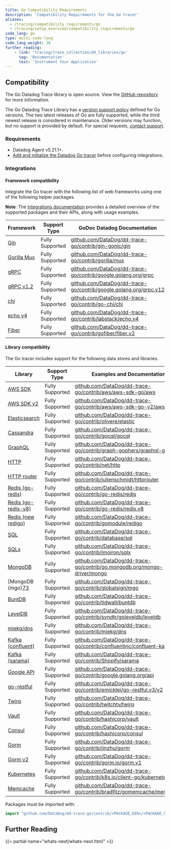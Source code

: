 ```yaml
---
title: Go Compatibility Requirements
description: 'Compatibility Requirements for the Go tracer'
aliases:
  - /tracing/compatibility_requirements/go
  - /tracing/setup_overview/compatibility_requirements/go
code_lang: go
type: multi-code-lang
code_lang_weight: 30
further_reading:
    - link: 'tracing/trace_collection/dd_libraries/go'
      tag: 'Documentation'
      text: 'Instrument Your Application'
---
```


## Compatibility

The Go Datadog Trace library is open source. View the [GitHub repository][1] for more information.

The Go Datadog Trace Library has a [version support policy][2] defined for Go versions. The two latest releases of Go are fully supported, while the third newest release is considered in maintenance. Older versions may function, but no support is provided by default. For special requests, [contact support][4]. 

### Requirements

- Datadog Agent v5.21.1+.
- [Add and initialize the Datadog Go tracer][77] before configuring integrations.

### Integrations

#### Framework compatibility

Integrate the Go tracer with the following list of web frameworks using one of the following helper packages.

**Note**: The [integrations documentation][5] provides a detailed overview of the supported packages and their APIs, along with usage examples.

| Framework         | Support Type    | GoDoc Datadog Documentation                                              |
|-------------------|-----------------|--------------------------------------------------------------------------|
| [Gin][6]          | Fully Supported | [github.com/DataDog/dd-trace-go/contrib/gin-gonic/gin][7]               |
| [Gorilla Mux][8] | Fully Supported | [github.com/DataDog/dd-trace-go/contrib/gorilla/mux][9]                |
| [gRPC][10]        | Fully Supported | [github.com/DataDog/dd-trace-go/contrib/google.golang.org/grpc][11]     |
| [gRPC v1.2][10]   | Fully Supported | [github.com/DataDog/dd-trace-go/contrib/google.golang.org/grpc.v12][12] |
| [chi][13]         | Fully Supported | [github.com/DataDog/dd-trace-go/contrib/go-chi/chi][14] |
| [echo v4][15]     | Fully Supported | [github.com/DataDog/dd-trace-go/contrib/labstack/echo.v4][16]           |
| [Fiber][18]     | Fully Supported | [github.com/DataDog/dd-trace-go/contrib/gofiber/fiber.v2][19]              |

#### Library compatibility

The Go tracer includes support for the following data stores and libraries.

| Library                 | Support Type    | Examples and Documentation                                                      |
|-------------------------|-----------------|---------------------------------------------------------------------------------|
| [AWS SDK][20]           | Fully Supported | [github.com/DataDog/dd-trace-go/contrib/aws/aws-sdk-go/aws][21]                |
| [AWS SDK v2][75]        | Fully Supported | [github.com/DataDog/dd-trace-go/contrib/aws/aws-sdk-go-v2/aws][76]                |
| [Elasticsearch][22]     | Fully Supported | [github.com/DataDog/dd-trace-go/contrib/olivere/elastic][23]                   |
| [Cassandra][24]         | Fully Supported | [github.com/DataDog/dd-trace-go/contrib/gocql/gocql][25]                       |
| [GraphQL][26]           | Fully Supported | [github.com/DataDog/dd-trace-go/contrib/graph-gophers/graphql-go][27]          |
| [HTTP][28]              | Fully Supported | [github.com/DataDog/dd-trace-go/contrib/net/http][29]                          |
| [HTTP router][30]       | Fully Supported | [github.com/DataDog/dd-trace-go/contrib/julienschmidt/httprouter][31]          |
| [Redis (go-redis)][32]  | Fully Supported | [github.com/DataDog/dd-trace-go/contrib/go-redis/redis][33]                    |
| [Redis (go-redis-v8)][34]| Fully Supported | [github.com/DataDog/dd-trace-go/contrib/go-redis/redis.v8][35]                |
| [Redis (new redigo)][38]| Fully Supported | [github.com/DataDog/dd-trace-go/contrib/gomodule/redigo][39]                   |
| [SQL][40]               | Fully Supported | [github.com/DataDog/dd-trace-go/contrib/database/sql][41]                      |
| [SQLx][42]              | Fully Supported | [github.com/DataDog/dd-trace-go/contrib/jmoiron/sqlx][43]                      |
| [MongoDB][44]           | Fully Supported | [github.com/DataDog/dd-trace-go/contrib/go.mongodb.org/mongo-driver/mongo][45] |
| [MongoDB (mgo)[73]      | Fully Supported | [github.com/DataDog/dd-trace-go/contrib/globalsign/mgo][46]                    |
| [BuntDB][47]            | Fully Supported | [github.com/DataDog/dd-trace-go/contrib/tidwall/buntdb][48]                    |
| [LevelDB][49]           | Fully Supported | [github.com/DataDog/dd-trace-go/contrib/syndtr/goleveldb/leveldb][50]          |
| [miekg/dns][51]         | Fully Supported | [github.com/DataDog/dd-trace-go/contrib/miekg/dns][52]                         |
| [Kafka (confluent)][53] | Fully Supported | [github.com/DataDog/dd-trace-go/contrib/confluentinc/confluent-kafka-go][54]   |
| [Kafka (sarama)][55]    | Fully Supported | [github.com/DataDog/dd-trace-go/contrib/Shopify/sarama][56]                    |
| [Google API][57]        | Fully Supported | [github.com/DataDog/dd-trace-go/contrib/google.golang.org/api][58]             |
| [go-restful][59]        | Fully Supported | [github.com/DataDog/dd-trace-go/contrib/emicklei/go-restful.v3/v2][60]               |
| [Twirp][61]             | Fully Supported | [github.com/DataDog/dd-trace-go/contrib/twitchtv/twirp][62]                    |
| [Vault][63]             | Fully Supported | [github.com/DataDog/dd-trace-go/contrib/hashicorp/vault][64]                   |
| [Consul][65]            | Fully Supported | [github.com/DataDog/dd-trace-go/contrib/hashicorp/consul][66]                  |
| [Gorm][67]              | Fully Supported | [github.com/DataDog/dd-trace-go/contrib/jinzhu/gorm][68]                       |
| [Gorm v2][69]           | Fully Supported | [github.com/DataDog/dd-trace-go/contrib/gorm.io/gorm.v1][70]                   |
| [Kubernetes][71]        | Fully Supported | [github.com/DataDog/dd-trace-go/contrib/k8s.io/client-go/kubernetes][72]       |
| [Memcache][73]          | Fully Supported | [github.com/DataDog/dd-trace-go/contrib/bradfitz/gomemcache/memcache][74]      |


Packages must be imported with:

```go
import "github.com/DataDog/dd-trace-go/contrib/<PACKAGE_DIR>/<PACKAGE_NAME>"
```

## Further Reading

{{< partial name="whats-next/whats-next.html" >}}

[1]: https://github.com/DataDog/dd-trace-go
[2]: https://github.com/DataDog/dd-trace-go?tab=readme-ov-file#go-support-policy
[4]: https://www.datadoghq.com/support/
[5]: https://pkg.go.dev/github.com/DataDog/dd-trace-go/contrib
[6]: https://gin-gonic.com
[7]: https://pkg.go.dev/github.com/DataDog/dd-trace-go/contrib/gin-gonic/gin
[8]: http://www.gorillatoolkit.org/pkg/mux
[9]: https://pkg.go.dev/github.com/DataDog/dd-trace-go/contrib/gorilla/mux
[10]: https://github.com/grpc/grpc-go
[11]: https://pkg.go.dev/github.com/DataDog/dd-trace-go/contrib/google.golang.org/grpc
[12]: https://pkg.go.dev/github.com/DataDog/dd-trace-go/contrib/google.golang.org/grpc.v12
[13]: https://github.com/go-chi/chi
[14]: https://pkg.go.dev/github.com/DataDog/dd-trace-go/contrib/go-chi/chi
[15]: https://github.com/labstack/echo
[16]: https://pkg.go.dev/github.com/DataDog/dd-trace-go/contrib/labstack/echo.v4
[18]: https://github.com/gofiber/fiber
[19]: https://pkg.go.dev/github.com/DataDog/dd-trace-go/contrib/gofiber/fiber.v2
[20]: https://aws.amazon.com/sdk-for-go
[21]: https://pkg.go.dev/github.com/DataDog/dd-trace-go/contrib/aws/aws-sdk-go/aws
[22]: https://github.com/olivere/elastic
[23]: https://pkg.go.dev/github.com/DataDog/dd-trace-go/contrib/olivere/elastic
[24]: https://github.com/gocql/gocql
[25]: https://pkg.go.dev/github.com/DataDog/dd-trace-go/contrib/gocql/gocql
[26]: https://github.com/graph-gophers/graphql-go
[27]: https://pkg.go.dev/github.com/DataDog/dd-trace-go/contrib/graph-gophers/graphql-go
[28]: https://golang.org/pkg/net/http
[29]: https://pkg.go.dev/github.com/DataDog/dd-trace-go/contrib/net/http
[30]: https://github.com/julienschmidt/httprouter
[31]: https://pkg.go.dev/github.com/DataDog/dd-trace-go/contrib/julienschmidt/httprouter
[32]: https://github.com/go-redis/redis
[33]: https://pkg.go.dev/github.com/DataDog/dd-trace-go/contrib/go-redis/redis
[34]: https://github.com/go-redis/redis/v8
[35]: https://pkg.go.dev/github.com/DataDog/dd-trace-go/contrib/go-redis/redis.v8
[36]: https://github.com/garyburd/redigo
[38]: https://github.com/gomodule/redigo
[39]: https://pkg.go.dev/github.com/DataDog/dd-trace-go/contrib/gomodule/redigo
[40]: https://golang.org/pkg/database/sql
[41]: https://pkg.go.dev/github.com/DataDog/dd-trace-go/contrib/database/sql
[42]: https://github.com/jmoiron/sqlx
[43]: https://pkg.go.dev/github.com/DataDog/dd-trace-go/contrib/jmoiron/sqlx
[44]: https://github.com/mongodb/mongo-go-driver
[45]: https://pkg.go.dev/github.com/DataDog/dd-trace-go/contrib/go.mongodb.org/mongo-driver/mongo
[46]: https://pkg.go.dev/github.com/DataDog/dd-trace-go/contrib/globalsign/mgo
[47]: https://github.com/tidwall/buntdb
[48]: https://pkg.go.dev/github.com/DataDog/dd-trace-go/contrib/tidwall/buntdb
[49]: https://github.com/syndtr/goleveldb
[50]: https://pkg.go.dev/github.com/DataDog/dd-trace-go/contrib/syndtr/goleveldb/leveldb
[51]: https://github.com/miekg/dns
[52]: https://pkg.go.dev/github.com/DataDog/dd-trace-go/contrib/miekg/dns
[53]: https://github.com/confluentinc/confluent-kafka-go
[54]: https://pkg.go.dev/github.com/DataDog/dd-trace-go/contrib/confluentinc/confluent-kafka-go
[55]: https://github.com/Shopify/sarama
[56]: https://pkg.go.dev/github.com/DataDog/dd-trace-go/contrib/Shopify/sarama
[57]: https://github.com/googleapis/google-api-go-client
[58]: https://pkg.go.dev/github.com/DataDog/dd-trace-go/contrib/google.golang.org/api
[59]: https://github.com/emicklei/go-restful
[60]: https://pkg.go.dev/github.com/DataDog/dd-trace-go/contrib/emicklei/go-restful.v3/v2
[61]: https://github.com/twitchtv/twirp
[62]: https://pkg.go.dev/github.com/DataDog/dd-trace-go/contrib/twitchtv/twirp
[63]: https://github.com/hashicorp/vault
[64]: https://pkg.go.dev/github.com/DataDog/dd-trace-go/contrib/hashicorp/vault
[65]: https://github.com/hashicorp/consul
[66]: https://pkg.go.dev/github.com/DataDog/dd-trace-go/contrib/hashicorp/consul
[67]: https://github.com/jinzhu/gorm
[68]: https://pkg.go.dev/github.com/DataDog/dd-trace-go/contrib/jinzhu/gorm
[69]: https://gorm.io/
[70]: https://github.com/DataDog/dd-trace-go/contrib/gorm.io/gorm.v1
[71]: https://github.com/kubernetes/client-go
[72]: https://pkg.go.dev/github.com/DataDog/dd-trace-go/contrib/k8s.io/client-go/kubernetes
[73]: https://github.com/bradfitz/gomemcache/memcache
[74]: https://pkg.go.dev/github.com/DataDog/dd-trace-go/contrib/bradfitz/gomemcache/memcache
[75]: https://aws.github.io/aws-sdk-go-v2/docs/
[76]: https://pkg.go.dev/github.com/DataDog/dd-trace-go/contrib/aws/aws-sdk-go-v2/aws
[77]: /tracing/trace_collection/library_config/go/

